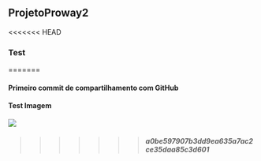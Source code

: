 ## ProjetoProway2
<<<<<<< HEAD
### Test

=======
#### Primeiro commit de compartilhamento com GitHub

#### Test Imagem

<img src="https://ik.imagekit.io/jcmjjj/TI_Od4Zunwgz.jpg">


>>>>>>>##### a0be597907b3dd9ea635a7ac2ce35daa85c3d601
